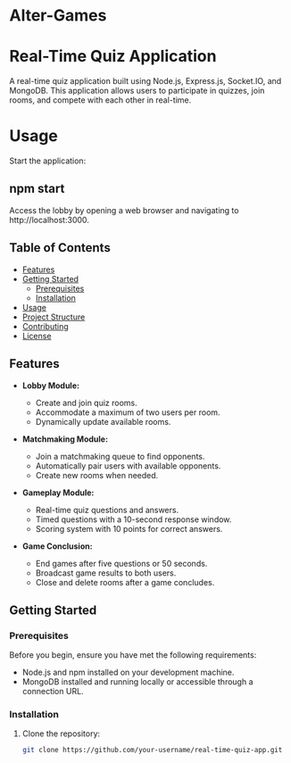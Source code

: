 # Alter-Games
# Real-Time Quiz Application

A real-time quiz application built using Node.js, Express.js, Socket.IO, and MongoDB. This application allows users to participate in quizzes, join rooms, and compete with each other in real-time.
# Usage
Start the application:
## npm start
Access the lobby by opening a web browser and navigating to http://localhost:3000.

## Table of Contents

- [Features](#features)
- [Getting Started](#getting-started)
  - [Prerequisites](#prerequisites)
  - [Installation](#installation)
- [Usage](#usage)
- [Project Structure](#project-structure)
- [Contributing](#contributing)
- [License](#license)

## Features

- **Lobby Module:**
  - Create and join quiz rooms.
  - Accommodate a maximum of two users per room.
  - Dynamically update available rooms.

- **Matchmaking Module:**
  - Join a matchmaking queue to find opponents.
  - Automatically pair users with available opponents.
  - Create new rooms when needed.

- **Gameplay Module:**
  - Real-time quiz questions and answers.
  - Timed questions with a 10-second response window.
  - Scoring system with 10 points for correct answers.

- **Game Conclusion:**
  - End games after five questions or 50 seconds.
  - Broadcast game results to both users.
  - Close and delete rooms after a game concludes.

## Getting Started

### Prerequisites

Before you begin, ensure you have met the following requirements:

- Node.js and npm installed on your development machine.
- MongoDB installed and running locally or accessible through a connection URL.

### Installation

1. Clone the repository:

   ```bash
   git clone https://github.com/your-username/real-time-quiz-app.git
